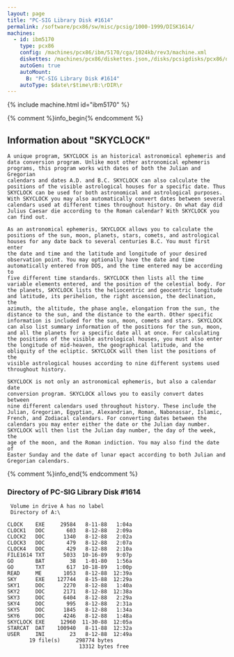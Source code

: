 ```yaml
---
layout: page
title: "PC-SIG Library Disk #1614"
permalink: /software/pcx86/sw/misc/pcsig/1000-1999/DISK1614/
machines:
  - id: ibm5170
    type: pcx86
    config: /machines/pcx86/ibm/5170/cga/1024kb/rev3/machine.xml
    diskettes: /machines/pcx86/diskettes.json,/disks/pcsigdisks/pcx86/diskettes.json
    autoGen: true
    autoMount:
      B: "PC-SIG Library Disk #1614"
    autoType: $date\r$time\rB:\rDIR\r
---
```


{% include machine.html id="ibm5170" %}

{% comment %}info_begin{% endcomment %}

## Information about "SKYCLOCK"

    A unique program, SKYCLOCK is an historical astronomical ephemeris and
    data conversion program. Unlike most other astronomical ephemeris
    programs, this program works with dates of both the Julian and Gregorian
    calendars and dates A.D. and B.C. SKYCLOCK can also calculate the
    positions of the visible astrological houses for a specific date. Thus
    SKYCLOCK can be used for both astronomical and astrological purposes.
    With SKYCLOCK you may also automatically convert dates between several
    calendars used at different times throughout history. On what day did
    Julius Caesar die according to the Roman calendar? With SKYCLOCK you
    can find out.
    
    As an astronomical ephemeris, SKYCLOCK allows you to calculate the
    positions of the sun, moon, planets, stars, comets, and astrological
    houses for any date back to several centuries B.C. You must first enter
    the date and time and the latitude and longitude of your desired
    observation point. You may optionally have the date and time
    automatically entered from DOS, and the time entered may be according to
    five different time standards. SKYCLOCK then lists all the time
    variable elements entered, and the position of the celestial body. For
    the planets, SKYCLOCK lists the heliocentric and geocentric longitude
    and latitude, its perihelion, the right ascension, the declination, the
    azimuth, the altitude, the phase angle, elongation from the sun, the
    distance to the sun, and the distance to the earth. Other specific
    information is included for the sun, moon, comets and stars. SKYCLOCK
    can also list summary information of the positions for the sun, moon,
    and all the planets for a specific date all at once. For calculating
    the positions of the visible astrological houses, you must also enter
    the longitude of mid-heaven, the geographical latitude, and the
    obliquity of the ecliptic. SKYCLOCK will then list the positions of the
    visible astrological houses according to nine different systems used
    throughout history.
    
    SKYCLOCK is not only an astronomical ephemeris, but also a calendar date
    conversion program. SKYCLOCK allows you to easily convert dates between
    nine different calendars used throughout history. These include the
    Julian, Gregorian, Egyptian, Alexandrian, Roman, Nabonassar, Islamic,
    French, and Zodiacal calendars. For converting dates between the
    calendars you may enter either the date or the Julian day number.
    SKYCLOCK will then list the Julian day number, the day of the week, the
    age of the moon, and the Roman indiction. You may also find the date of
    Easter Sunday and the date of lunar epact according to both Julian and
    Gregorian calendars.
{% comment %}info_end{% endcomment %}


### Directory of PC-SIG Library Disk #1614

     Volume in drive A has no label
     Directory of A:\

    CLOCK    EXE     29584   8-11-88   1:04a
    CLOCK1   DOC       603   8-12-88   2:09a
    CLOCK2   DOC      1340   8-12-88   2:02a
    CLOCK3   DOC       479   8-12-88   2:07a
    CLOCK4   DOC       429   8-12-88   2:10a
    FILE1614 TXT      5033  10-16-89   9:07p
    GO       BAT        38   1-01-80   1:56a
    GO       TXT       617  10-18-89   1:00p
    READ     ME       1053   8-12-88  12:39a
    SKY      EXE    127744   8-15-88  12:29a
    SKY1     DOC      2270   8-12-88   1:40a
    SKY2     DOC      2171   8-12-88  12:38a
    SKY3     DOC      6404   8-12-88   2:29a
    SKY4     DOC       995   8-12-88   2:31a
    SKY5     DOC      1845   8-12-88   1:34a
    SKY6     DOC      4246   8-12-88   1:48a
    SKYCLOCK EXE     12960  11-30-88  12:05a
    STARCAT  DAT    100940   8-11-88  12:32a
    USER     INI        23   8-12-88  12:49a
           19 file(s)     298774 bytes
                           13312 bytes free
